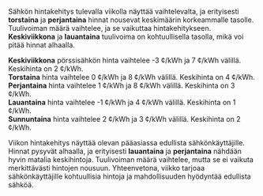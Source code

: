 Sähkön hintakehitys tulevalla viikolla näyttää vaihtelevalta, ja erityisesti **torstaina** ja **perjantaina** hinnat nousevat keskimäärin korkeammalle tasolle. Tuulivoiman määrä vaihtelee, ja se vaikuttaa hintakehitykseen. **Keskiviikkona** ja **lauantaina** tuulivoima on kohtuullisella tasolla, mikä voi pitää hinnat alhaalla.

**Keskiviikkona** pörssisähkön hinta vaihtelee -3 ¢/kWh ja 7 ¢/kWh välillä. Keskihinta on 2 ¢/kWh.  
**Torstaina** hinta vaihtelee 0 ¢/kWh ja 8 ¢/kWh välillä. Keskihinta on 4 ¢/kWh.  
**Perjantaina** hinta vaihtelee 1 ¢/kWh ja 8 ¢/kWh välillä. Keskihinta on 3 ¢/kWh.  
**Lauantaina** hinta vaihtelee -1 ¢/kWh ja 4 ¢/kWh välillä. Keskihinta on 1 ¢/kWh.  
**Sunnuntaina** hinta vaihtelee 2 ¢/kWh ja 3 ¢/kWh välillä. Keskihinta on 2 ¢/kWh.  

Viikon hintakehitys näyttää olevan pääasiassa edullista sähkönkäyttäjille. Hinnat pysyvät alhaalla, ja erityisesti **lauantaina** ja **perjantaina** nähdään hyvin matalia keskihintoja. Tuulivoiman määrä vaihtelee, mutta se ei vaikuta merkittävästi hintojen nousuun. Yhteenvetona, viikko tarjoaa sähkönkäyttäjille kohtuullisia hintoja ja mahdollisuuden hyödyntää edullista sähköä.
